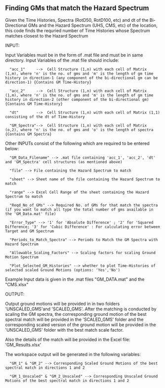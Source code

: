 ## Finding GMs that match the Hazard Spectrum


Given the Time Histories, Spectra (RotD50, RotD100, etc) and dt of the Bi-Directional GMs and the Hazard Spectrum (UHS, CMS, etc) of the location, this code finds the requried number of Time Histories whose Spectrum matches closest to the Hazard Spectrum


INPUT:

Input Variables must be in the form of .mat file and must be in same directory. Input Variables of the .mat file should include:

      "acc_1"     -->  Cell Structure (1,n) with each cell of Matrix (1,m), where 'n' is the no. of gms and 'm' is the length of gm time history in direction-1 (any component of the bi-directional gm can be direction-1) {Contains GM Time-History}

      "acc_2"     -->  Cell Structure (1,n) with each cell of Matrix (1,m), where 'n' is the no. of gms and 'm' is the length of gm time history in direction-2 (other component of the bi-directional gm) {Contains GM Time-History}

      "dt"        -->  Cell Structure (1,n) with each cell of Matrix (1,1) consisting of the dt of Time-History 

      "GM_Spectra"-->  Cell Structure (1,n) with each cell of Matrix (o,2), where 'n' is the no. of gms and 'o' is the length of spectra {Contains GM Spectra}


Other INPUTs consist of the following which are required to be entered below:

      "GM_Data_Filename" --> .mat file containing 'acc_1', 'acc_2', 'dt' and 'GM_Spectra' cell structures (as mentioned above)

      "file" --> File containing the Hazard Spectrum to match

      "sheet" --> Sheet name of the file containing the Hazard Spectrum to match

      "range" --> Excel Cell Range of the sheet containing the Hazard Spectrum to match

      "Reqd_No_of_GMs" --> Required No. of GMs for that match the spectra (if you want to match all type the total number of gms available in the 'GM_Data.mat' file)

      "Error_Type" --> '1' for 'Absolute Difference' ; '2' for 'Squared Difference; '3' for 'Cubic Difference' : For calculating error between Target and GM Spectrum 

      "Periods_to_Match_Spectra" --> Periods to Match the GM Spectra with Hazard Spectrum

      "Allowable_Scaling_Factors" --> Scaling factors for scaling Ground Motion Spectrum

      "Plot_Selected_GM_Histories" --> whether to plot Time-Histories of selected scaled Ground Motions (options: 'Yes','No')


Example Input data is given in the .mat files "GM_DATA.mat" and the "CMS.xlsx"


OUTPUT: 

Output ground motions will be provided in in two folders 'UNSCALED_GMS'and 'SCALED_GMS'. After the matching is conducted by scaling the GM spectra, the corresponding ground motion of the best spectral match will be provided in the 'SCALED_GMS' folder and the corresponding scaled version of the ground motion will be provided in the 'UNSCALED_GMS' folder with the best match scale factor.

Also the details of the match will be provided in the Excel file: 'GM_Results.xlsx'

The workspace output will be generated in the following variables:

      "GM_1" & "GM_2" --> Corresponding Scaled Ground Motions of the best spectral match in directions 1 and 2

      "GM_1_Unscaled" & "GM_2_Unscaled" --> Corresponding Unscaled Ground Motions of the best spectral match in directions 1 and 2

